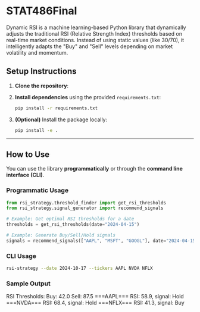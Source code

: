 # STAT486Final
Dynamic RSI is a machine learning-based Python library that dynamically adjusts the traditional RSI (Relative Strength Index) thresholds based on real-time market conditions. Instead of using static values (like 30/70), it intelligently adapts the "Buy" and "Sell" levels depending on market volatility and momentum.

## Setup Instructions

1. **Clone the repository**:

2. **Install dependencies** using the provided `requirements.txt`:
    ```bash
    pip install -r requirements.txt
    ```

3. **(Optional)** Install the package locally:
    ```bash
    pip install -e .
    ```

---

## How to Use

You can use the library **programmatically** or through the **command line interface (CLI)**.

### Programmatic Usage

```python
from rsi_strategy.threshold_finder import get_rsi_thresholds
from rsi_strategy.signal_generator import recommend_signals

# Example: Get optimal RSI thresholds for a date
thresholds = get_rsi_thresholds(date="2024-04-15")

# Example: Generate Buy/Sell/Hold signals
signals = recommend_signals(["AAPL", "MSFT", "GOOGL"], date="2024-04-15")
```

### CLI Usage
```bash
rsi-strategy --date 2024-10-17 --tickers AAPL NVDA NFLX
```
### Sample Output
RSI Thresholds: 
Buy: 42.0 
Sell: 87.5
===AAPL=== RSI: 58.9, signal: Hold
===NVDA=== RSI: 68.4, signal: Hold
===NFLX=== RSI: 41.3, signal: Buy

